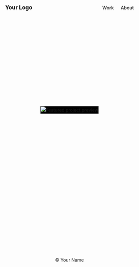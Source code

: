 <!README html>
<html lang="en">
<head>
  <meta charset="utf-8" />
  <meta name="viewport" content="width=device-width, initial-scale=1" />
  <title>My Portfolio</title>
  <meta name="description" content="Personal portfolio" />
  <style>
    /* --- CSS Reset (lightweight) --- */
    *, *::before, *::after { box-sizing: border-box; }
    html, body { height: 100%; }
    body { margin: 0; line-height: 1.5; -webkit-font-smoothing: antialiased; }
    img, picture, video, canvas, svg { display: block; max-width: 100%; }
    input, button, textarea, select { font: inherit; }

    /* --- Design tokens --- */
    :root {
      --bg: #ffffff;
      --text: #0f172a; /* slate-900 */
      --muted: #64748b; /* slate-500 */
      --ring: #e5e7eb;  /* gray-200 */
      --radius: 16px;
      --nav-h: 64px;
      --content-max: 820px; /* max width for the image container */
      --shadow: 0 10px 25px rgba(0,0,0,.08);
    }
    @media (prefers-color-scheme: dark) {
      :root {
        --bg: #0b0f19;
        --text: #e5e7eb;
        --muted: #94a3b8;
        --ring: #1f2937;
        --shadow: 0 10px 25px rgba(0,0,0,.35);
      }
    }

    body { 
      font-family: ui-sans-serif, system-ui, -apple-system, Segoe UI, Roboto, "Helvetica Neue", Arial, "Noto Sans", "Apple Color Emoji", "Segoe UI Emoji";
      background: var(--bg);
      color: var(--text);
    }

    /* --- Top navigation --- */
    .nav {
      height: var(--nav-h);
      display: flex;
      align-items: center;
      justify-content: center;
      position: sticky; /* stays at top on scroll */
      top: 0;
      background: var(--bg);
      z-index: 10;
    }
    .nav-inner {
      width: min(1100px, 92vw);
      display: flex;
      align-items: center;
      justify-content: space-between;
    }
    .brand {
      font-weight: 800;
      letter-spacing: 0.2px;
      font-size: 1.05rem;
    }
    .links { display: flex; gap: 22px; }
    .links a {
      text-decoration: none;
      color: var(--text);
      font-weight: 600;
      opacity: .85;
    }
    .links a[aria-current="page"], .links a:hover { opacity: 1; }

    /* --- Main area with centered image --- */
    main {
      min-height: calc(100vh - var(--nav-h));
      display: grid;
      place-items: start center; /* center horizontally, start vertically */
      padding: 6vh 0 10vh;
    }
    .frame {
      width: min(var(--content-max), 92vw);
      border-radius: var(--radius);
      overflow: hidden;
      box-shadow: var(--shadow);
      background: #000; /* helps avoid white flash around images */
    }
    .frame img { width: 100%; height: auto; display: block; }

    /* --- Footer (optional) --- */
    footer { 
      padding: 48px 0; text-align: center; color: var(--muted);
    }

    /* --- (Future) Carousel scaffolding --- */
    .carousel { position: relative; }
    .carousel > .slide { display: block; }
    /* If you add multiple slides later, you can switch to overflow-hidden and translateX for slides. */
  </style>
</head>
<body>
  <!-- Top Navigation -->
  <header class="nav" role="navigation" aria-label="Primary">
    <div class="nav-inner">
      <div class="brand" id="logo">Your Logo</div>
      <nav class="links">
        <a href="#work" aria-current="page">Work</a>
        <a href="#about">About</a>
      </nav>
    </div>
  </header>

  <!-- Main Content -->
  <main>
    <section class="frame carousel" id="work" aria-label="Featured image">
      <!-- Replace hero.jpg with your own image path. Large, retina-ready image recommended. -->
      <img src="hero.jpg" alt="Featured project preview" loading="eager" decoding="async">
      <!-- (Later) Duplicate this <img> inside .carousel with class="slide" per image, then enhance with JS. -->
    </section>
  </main>

  <footer>
    © <span id="y"></span> Your Name
  </footer>

  <script>
    // Simple year stamp
    document.getElementById('y').textContent = new Date().getFullYear();

    // Carousel placeholder: keeps code ready for later expansion
    // Example API surface you can fill in later.
    /*
    const slides = Array.from(document.querySelectorAll('.carousel .slide'));
    let i = 0;
    function show(n){ slides.forEach((s,idx)=> s.style.display = idx===n ? 'block' : 'none'); }
    setInterval(()=>{ i = (i+1) % slides.length; show(i); }, 4000);
    show(0);
    */
  </script>
</body>
</html>
